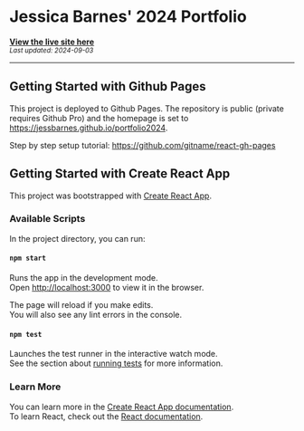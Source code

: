 # Jessica Barnes' 2024 Portfolio

**[View the live site here](https://jessbarnes.github.io/portfolio2024)** \
<small>_Last updated: 2024-09-03_</small>

---

## Getting Started with Github Pages

This project is deployed to Github Pages. The repository is public (private requires Github Pro) and the homepage is set to https://jessbarnes.github.io/portfolio2024.

Step by step setup tutorial: https://github.com/gitname/react-gh-pages

## Getting Started with Create React App

This project was bootstrapped with [Create React App](https://github.com/facebook/create-react-app).

### Available Scripts

In the project directory, you can run:

#### `npm start`

Runs the app in the development mode.\
Open [http://localhost:3000](http://localhost:3000) to view it in the browser.

The page will reload if you make edits.\
You will also see any lint errors in the console.

#### `npm test`

Launches the test runner in the interactive watch mode.\
See the section about [running tests](https://facebook.github.io/create-react-app/docs/running-tests) for more information.

### Learn More

You can learn more in the [Create React App documentation](https://facebook.github.io/create-react-app/docs/getting-started).\
To learn React, check out the [React documentation](https://reactjs.org/).
